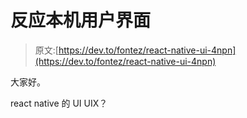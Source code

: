 # 反应本机用户界面

> 原文:[https://dev.to/fontez/react-native-ui-4npn](https://dev.to/fontez/react-native-ui-4npn)

大家好。

react native 的 UI UIX？